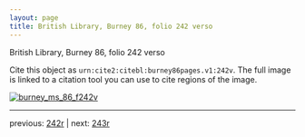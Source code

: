 ```yaml
---
layout: page
title: British Library, Burney 86, folio 242 verso
---
```


British Library, Burney 86, folio 242 verso

Cite this object as `urn:cite2:citebl:burney86pages.v1:242v`.  The full image is linked to a citation tool you can use to cite regions of the image.

[![burney_ms_86_f242v](http://www.homermultitext.org/iipsrv?IIIF=/project/homer/pyramidal/deepzoom/citebl/burney86imgs/v1/burney_ms_86_f242v.tif/full/800,/0/default.jpg)](http://www.homermultitext.org/ict2/?urn=urn:cite2:citebl:burney86imgs.v1:burney_ms_86_f242v) 

---

previous:  [242r](../242r/) | next: [243r](../243r/)